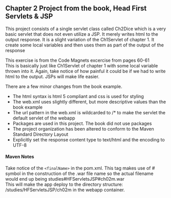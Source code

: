 <h2>Chapter 2 Project from the book, Head First Servlets &amp; JSP</h2>

<p>This project consists of a single servlet class called Ch2Dice which is a very basic servlet that does not 
even utilize a JSP. It merely writes html to the output response. It is a slight variation of the Ch1Servlet of
chapter 1. It create some local variables and then uses them as part of the output of the response
</p>

<p>This exercise is from the Code Magnets excercise from pages 60-61</br>
This is basically just like Ch1Servlet of chapter 1 with some local variable thrown into it. Again, take notice 
of how painful it could be if we had to write html to the output. JSPs will make life easier. 
</p>

<p>There are a few minor changes from the book example.
<ul>
	<li>The html syntax is html 5 compliant and css is used for styling</li>
	<li>The web.xml uses slightly different, but more descriptive values than the book example</li>
	<li>The url pattern in the web.xml is wildcarded to /* to make the servlet the default servlet of the webapp</li>
	<li>Packages are used in this project. The book did not use packages</li>
	<li>The project organization has been altered to conform to the Maven Standard Directory Layout</li>
	<li>Explicitly set the response content type to text/html and the encoding to UTF-8</li>
</ul>
</p>

<h4>Maven Notes</h4>
<p>
Take notice of the <code>&lt;finalName&gt;</code> in the pom.xml.  This tag makes use of # symbol in the 
construction of the .war file name so the actual filename would end up being studies#HFServletsJSP#ch02m.war</br>
This will make the app deploy to the directory structure:  /studies/HFServletsJSP/ch02m in the webapp 
container. 
</p>